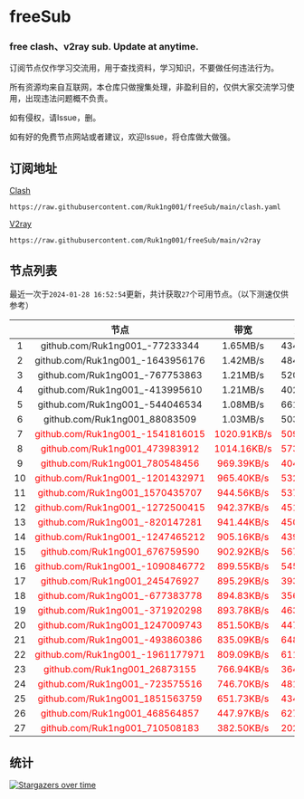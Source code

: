 # freeSub
### free clash、v2ray sub. Update at anytime.

订阅节点仅作学习交流用，用于查找资料，学习知识，不要做任何违法行为。

所有资源均来自互联网，本仓库只做搜集处理，非盈利目的，仅供大家交流学习使用，出现违法问题概不负责。

如有侵权，请Issue，删。

如有好的免费节点网站或者建议，欢迎Issue，将仓库做大做强。

## 订阅地址
[Clash](https://raw.githubusercontent.com/Ruk1ng001/freeSub/main/clash.yaml)
```
https://raw.githubusercontent.com/Ruk1ng001/freeSub/main/clash.yaml
```
[V2ray](https://raw.githubusercontent.com/Ruk1ng001/freeSub/main/v2ray)
```
https://raw.githubusercontent.com/Ruk1ng001/freeSub/main/v2ray
```

## 节点列表

最近一次于`2024-01-28 16:52:54`更新，共计获取`27`个可用节点。（以下测速仅供参考）

|  | 节点 | 带宽 | 延迟 |
|:-:|:--:|:--:|:--:|
 | 1 | github.com/Ruk1ng001_-77233344 | 1.65MB/s | 434.00ms |
 | 2 | github.com/Ruk1ng001_-1643956176 | 1.42MB/s | 484.00ms |
 | 3 | github.com/Ruk1ng001_-767753863 | 1.21MB/s | 520.00ms |
 | 4 | github.com/Ruk1ng001_-413995610 | 1.21MB/s | 402.00ms |
 | 5 | github.com/Ruk1ng001_-544046534 | 1.08MB/s | 661.00ms |
 | 6 | github.com/Ruk1ng001_88083509 | 1.03MB/s | 503.00ms |
 | 7 | <font color=red>github.com/Ruk1ng001_-1541816015</font> | <font color=red>1020.91KB/s</font> | <font color=red>509.00ms</font> |
 | 8 | <font color=red>github.com/Ruk1ng001_473983912</font> | <font color=red>1014.16KB/s</font> | <font color=red>573.00ms</font> |
 | 9 | <font color=red>github.com/Ruk1ng001_780548456</font> | <font color=red>969.39KB/s</font> | <font color=red>404.00ms</font> |
 | 10 | <font color=red>github.com/Ruk1ng001_-1201432971</font> | <font color=red>965.40KB/s</font> | <font color=red>532.00ms</font> |
 | 11 | <font color=red>github.com/Ruk1ng001_1570435707</font> | <font color=red>944.56KB/s</font> | <font color=red>537.00ms</font> |
 | 12 | <font color=red>github.com/Ruk1ng001_-1272500415</font> | <font color=red>942.37KB/s</font> | <font color=red>451.00ms</font> |
 | 13 | <font color=red>github.com/Ruk1ng001_-820147281</font> | <font color=red>941.44KB/s</font> | <font color=red>450.00ms</font> |
 | 14 | <font color=red>github.com/Ruk1ng001_-1247465212</font> | <font color=red>905.16KB/s</font> | <font color=red>439.00ms</font> |
 | 15 | <font color=red>github.com/Ruk1ng001_676759590</font> | <font color=red>902.92KB/s</font> | <font color=red>567.00ms</font> |
 | 16 | <font color=red>github.com/Ruk1ng001_-1090846772</font> | <font color=red>899.55KB/s</font> | <font color=red>545.00ms</font> |
 | 17 | <font color=red>github.com/Ruk1ng001_245476927</font> | <font color=red>895.29KB/s</font> | <font color=red>393.00ms</font> |
 | 18 | <font color=red>github.com/Ruk1ng001_-677383778</font> | <font color=red>894.83KB/s</font> | <font color=red>356.00ms</font> |
 | 19 | <font color=red>github.com/Ruk1ng001_-371920298</font> | <font color=red>893.78KB/s</font> | <font color=red>463.00ms</font> |
 | 20 | <font color=red>github.com/Ruk1ng001_1247009743</font> | <font color=red>851.50KB/s</font> | <font color=red>447.00ms</font> |
 | 21 | <font color=red>github.com/Ruk1ng001_-493860386</font> | <font color=red>835.09KB/s</font> | <font color=red>648.00ms</font> |
 | 22 | <font color=red>github.com/Ruk1ng001_-1961177971</font> | <font color=red>809.09KB/s</font> | <font color=red>611.00ms</font> |
 | 23 | <font color=red>github.com/Ruk1ng001_26873155</font> | <font color=red>766.94KB/s</font> | <font color=red>364.00ms</font> |
 | 24 | <font color=red>github.com/Ruk1ng001_-723575516</font> | <font color=red>746.70KB/s</font> | <font color=red>481.00ms</font> |
 | 25 | <font color=red>github.com/Ruk1ng001_1851563759</font> | <font color=red>651.73KB/s</font> | <font color=red>434.00ms</font> |
 | 26 | <font color=red>github.com/Ruk1ng001_468564857</font> | <font color=red>447.97KB/s</font> | <font color=red>627.00ms</font> |
 | 27 | <font color=red>github.com/Ruk1ng001_710508183</font> | <font color=red>382.50KB/s</font> | <font color=red>202.00ms</font> |


## 统计

[![Stargazers over time](https://starchart.cc/Ruk1ng001/freeSub.svg)](https://starchart.cc/Ruk1ng001/freeSub)
